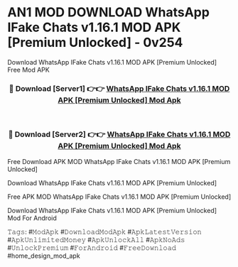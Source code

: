 # AN1 MOD DOWNLOAD WhatsApp IFake Chats v1.16.1 MOD APK [Premium Unlocked] - 0v254
Download WhatsApp IFake Chats v1.16.1 MOD APK [Premium Unlocked] Free Mod APK

<div align="center">
<h3>🔴 Download [Server1] 👉👉 <a href="https://apk-comot.site?title=WhatsApp_IFake_Chats_v1.16.1_MOD_APK_[Premium_Unlocked]">WhatsApp IFake Chats v1.16.1 MOD APK [Premium Unlocked] Mod Apk</a></h3><br>

<h3>🔴 Download [Server2] 👉👉 <a href="https://apk-comot.site?title=WhatsApp_IFake_Chats_v1.16.1_MOD_APK_[Premium_Unlocked]">WhatsApp IFake Chats v1.16.1 MOD APK [Premium Unlocked] Mod Apk</a></h3>
</div>


Free Download APK MOD WhatsApp IFake Chats v1.16.1 MOD APK [Premium Unlocked]

Download WhatsApp IFake Chats v1.16.1 MOD APK [Premium Unlocked] 

Free APK MOD WhatsApp IFake Chats v1.16.1 MOD APK [Premium Unlocked] 

Download WhatsApp IFake Chats v1.16.1 MOD APK [Premium Unlocked] Mod For Android

𝚃𝚊𝚐𝚜: #𝙼𝚘𝚍𝙰𝚙𝚔 #𝙳𝚘𝚠𝚗𝚕𝚘𝚊𝚍𝙼𝚘𝚍𝙰𝚙𝚔 #𝙰𝚙𝚔𝙻𝚊𝚝𝚎𝚜𝚝𝚅𝚎𝚛𝚜𝚒𝚘𝚗 #𝙰𝚙𝚔𝚄𝚗𝚕𝚒𝚖𝚒𝚝𝚎𝚍𝙼𝚘𝚗𝚎𝚢 #𝙰𝚙𝚔𝚄𝚗𝚕𝚘𝚌𝚔𝙰𝚕𝚕 #𝙰𝚙𝚔𝙽𝚘𝙰𝚍𝚜 #𝚄𝚗𝚕𝚘𝚌𝚔𝙿𝚛𝚎𝚖𝚒𝚞𝚖 #𝙵𝚘𝚛𝙰𝚗𝚍𝚛𝚘𝚒𝚍 #𝙵𝚛𝚎𝚎𝙳𝚘𝚠𝚗𝚕𝚘𝚊𝚍 #home_design_mod_apk